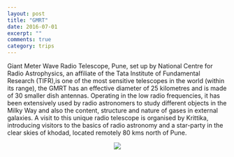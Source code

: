 ```yaml
---
layout: post
title: "GMRT"
date: 2016-07-01
excerpt: ""
comments: true
category: trips
---
```

Giant Meter Wave Radio Telescope, Pune, set up by  National Centre for Radio Astrophysics, an affiliate of the Tata Institute of Fundamental Research (TIFR),is one of the most sensitive telescopes in the world (within its range), the GMRT has an effective diameter of 25 kilometres and is made of 30 smaller dish antennas.
Operating in the low radio frequencies, it has been extensively used by radio astronomers to study different objects in the Milky Way and also the content, structure and nature of gases in external galaxies.
A visit to this unique radio telescope is organised by Krittika, introducing visitors to the basics of radio astronomy and a star-party in the clear skies of khodad, located remotely 80 kms north of Pune. 
<figure>
<center><img src="/assets/img/Trips/gmrt-grp-pic.JPG"></center>
</figure>